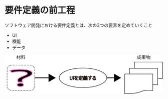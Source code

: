 # 要件定義の前工程

ソフトウェア開発における要件定義とは、次の3つの要素を定めていくこと

* UI
* 機能
* データ

![prepare_00](image/prepare_00.png)
